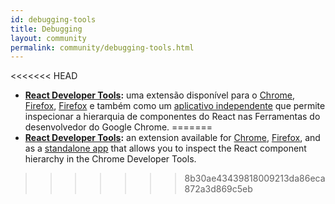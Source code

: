 ```yaml
---
id: debugging-tools
title: Debugging
layout: community
permalink: community/debugging-tools.html
---
```


<<<<<<< HEAD
  * **[React Developer Tools](https://github.com/facebook/react-devtools):** uma extensão disponível para o [Chrome](https://chrome.google.com/webstore/detail/react-developer-tools/fmkadmapgofadopljbjfkapdkoienihi), [Firefox](https://addons.mozilla.org/firefox/addon/react-devtools/), [Firefox](https://addons.mozilla.org/firefox/addon/react-devtools/) e também como um [aplicativo independente](https://github.com/facebook/react-devtools/tree/master/packages/react-devtools) que permite inspecionar a hierarquia de componentes do React nas Ferramentas do desenvolvedor do Google Chrome.
=======
  * **[React Developer Tools](https://github.com/facebook/react-devtools):** an extension available for [Chrome](https://chrome.google.com/webstore/detail/react-developer-tools/fmkadmapgofadopljbjfkapdkoienihi), [Firefox](https://addons.mozilla.org/firefox/addon/react-devtools/), and as a [standalone app](https://github.com/facebook/react/tree/master/packages/react-devtools) that allows you to inspect the React component hierarchy in the Chrome Developer Tools.
>>>>>>> 8b30ae43439818009213da86eca872a3d869c5eb

